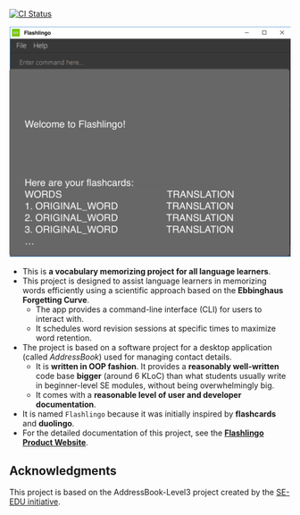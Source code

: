 [![CI Status](https://github.com/AY2324S1-CS2103T-T11-4/tp/workflows/Java%20CI/badge.svg)](https://github.com/AY2324S1-CS2103T-T11-4/tp/actions)

![Ui](docs/images/MainUi.png)

* This is **a vocabulary memorizing project for all language learners**.<br>
* This project is designed to assist language learners in memorizing words efficiently using a scientific approach based on the **Ebbinghaus Forgetting Curve**.
  * The app provides a command-line interface (CLI) for users to interact with.
  * It schedules word revision sessions at specific times to maximize word retention.
* The project is based on a software project for a desktop application (called _AddressBook_) used for managing contact details.
  * It is **written in OOP fashion**. It provides a **reasonably well-written** code base **bigger** (around 6 KLoC) than what students usually write in beginner-level SE modules, without being overwhelmingly big.
  * It comes with a **reasonable level of user and developer documentation**.
* It is named `Flashlingo` because it was initially inspired by **flashcards** and **duolingo**.
* For the detailed documentation of this project, see the **[Flashlingo Product Website](https://ay2324s1-cs2103t-t11-4.github.io/tp/)**.

## Acknowledgments
This project is based on the AddressBook-Level3 project created by the [SE-EDU initiative](https://se-education.org).
